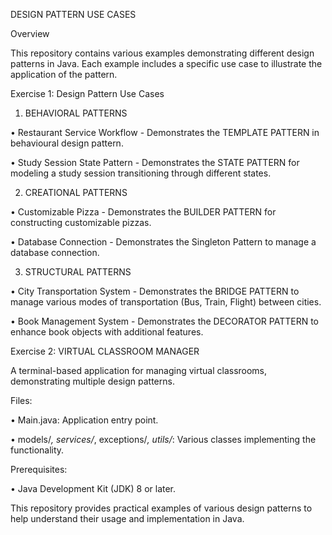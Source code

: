 DESIGN PATTERN USE CASES 

Overview

This repository contains various examples demonstrating different design patterns in Java. Each example includes a specific use case to illustrate the application of the pattern.

Exercise 1: Design Pattern Use Cases

1. BEHAVIORAL PATTERNS

•	Restaurant Service Workflow - Demonstrates the TEMPLATE PATTERN in behavioural design pattern.

•	Study Session State Pattern - Demonstrates the STATE PATTERN for modeling a study session transitioning through different states.

2. CREATIONAL PATTERNS

•	Customizable Pizza - Demonstrates the BUILDER PATTERN for constructing customizable pizzas.

•	Database Connection - Demonstrates the Singleton Pattern to manage a database connection.

3. STRUCTURAL PATTERNS

•	City Transportation System - Demonstrates the BRIDGE PATTERN to manage various modes of transportation (Bus, Train, Flight) between cities.

•	Book Management System - Demonstrates the DECORATOR PATTERN to enhance book objects with additional features.


Exercise 2: VIRTUAL CLASSROOM MANAGER

A terminal-based application for managing virtual classrooms, demonstrating multiple design patterns.

Files:

•	Main.java: Application entry point.

•	models/*, services/*, exceptions/*, utils/*: Various classes implementing the functionality.


Prerequisites:

•	Java Development Kit (JDK) 8 or later.


This repository provides practical examples of various design patterns to help understand their usage and implementation in Java.



